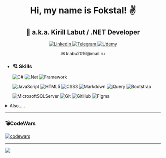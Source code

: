<div class="header" align="center">
    <h1>Hi, my name is Fokstal! ✌</h1>
    <h2>👀 a.k.a. Kirill Labut / .NET Developer</h2>
    <div class="links" align="center">
        <a href="https://www.linkedin.com/in/fokstal">
            <img src="https://img.shields.io/badge/linkedin-%230077B5.svg?style=for-the-badge&logo=linkedin&logoColor=white" alt="LinkedIn"/>
        </a>
        <a href="https://t.me/Fokstal">
            <img src="https://img.shields.io/badge/Telegram-2CA5E0?style=for-the-badge&logo=telegram&logoColor=white" alt="Telegram"/>
        </a>
        <a href="https://www.udemy.com/user/fokstal/">
            <img src="https://img.shields.io/badge/Udemy-A435F0?style=for-the-badge&logo=Udemy&logoColor=white" alt="Udemy"/>
        </a>
    </div>
    <div class="email" align="center">
        <p>✉ klabu2016@mail.ru</p>
    </div>
</div>

- ### 💘 Skills
    ![C#](https://img.shields.io/badge/c%23-%23239120.svg?style=for-the-badge&logo=c-sharp&logoColor=white)
    ![.Net](https://img.shields.io/badge/.NET-5C2D91?style=for-the-badge&logo=.net&logoColor=white)
    ![Framework](https://img.shields.io/badge/EFCore%20/%20ASP.NET%20Core%20/%20WPF-yellow?style=for-the-badge&)

    ![JavaScript](https://img.shields.io/badge/javascript-%23323330.svg?style=for-the-badge&logo=javascript&logoColor=%23F7DF1E)
    ![HTML5](https://img.shields.io/badge/html5-%23E34F26.svg?style=for-the-badge&logo=html5&logoColor=white)
    ![CSS3](https://img.shields.io/badge/css3-%231572B6.svg?style=for-the-badge&logo=css3&logoColor=white)
    ![Markdown](https://img.shields.io/badge/markdown-%23000000.svg?style=for-the-badge&logo=markdown&logoColor=white)
    ![jQuery](https://img.shields.io/badge/jquery-%230769AD.svg?style=for-the-badge&logo=jquery&logoColor=white)
    ![Bootstrap](https://img.shields.io/badge/bootstrap-%238511FA.svg?style=for-the-badge&logo=bootstrap&logoColor=white)
    
    ![MicrosoftSQLServer](https://img.shields.io/badge/Microsoft%20SQL%20Server-CC2927?style=for-the-badge&logo=microsoft%20sql%20server&logoColor=white)
    ![Git](https://img.shields.io/badge/git-%23F05033.svg?style=for-the-badge&logo=git&logoColor=white)
    ![GitHub](https://img.shields.io/badge/github-%23121011.svg?style=for-the-badge&logo=github&logoColor=white)
    ![Figma](https://img.shields.io/badge/figma-%23F24E1E.svg?style=for-the-badge&logo=figma&logoColor=white)
    
<details><summary>Also.....</summary>

- ![Windows](https://img.shields.io/badge/Windows-0078D6?style=for-the-badge&logo=windows&logoColor=white)
- ![Microsoft Word](https://img.shields.io/badge/Microsoft_Word-2B579A?style=for-the-badge&logo=microsoft-word&logoColor=white)
- ![Microsoft PowerPoint](https://img.shields.io/badge/Microsoft_PowerPoint-B7472A?style=for-the-badge&logo=microsoft-powerpoint&logoColor=white)
- ![Microsoft Excel](https://img.shields.io/badge/Microsoft_Excel-217346?style=for-the-badge&logo=microsoft-excel&logoColor=white)
- ![Outlook](https://img.shields.io/badge/Microsoft_Outlook-0078D4?style=for-the-badge&logo=microsoft-outlook&logoColor=white)
- ![Microsoft Access](https://img.shields.io/badge/Microsoft_Access-A4373A?style=for-the-badge&logo=microsoft-access&logoColor=white)
- ![Google](https://img.shields.io/badge/google-4285F4?style=for-the-badge&logo=google&logoColor=white)

</details>

---

### 💣CodeWars
[![codewars](https://www.codewars.com/users/Fokstal/badges/large)](https://www.codewars.com/users/Fokstal) 

---

![](http://github-profile-summary-cards.vercel.app/api/cards/repos-per-language?username=vn7n24fzkq&theme=monokai)

